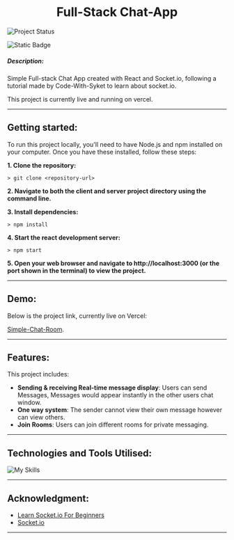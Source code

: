 <div align="center">
 
# Full-Stack Chat-App

</div>

![Project Status](https://img.shields.io/badge/status-Completed-brightgreen)

![Static Badge](https://img.shields.io/badge/made_with-React_+_Socket.io-turquoise)

##### **Description**:
Simple Full-stack Chat App created with React and Socket.io, following a tutorial made by Code-With-Syket to learn about socket.io.

This project is currently live and running on vercel.

-----

## Getting started:

To run this project locally, you'll need to have Node.js and npm installed on your computer. Once you have these installed, follow these steps:

**1. Clone the repository:**
```
> git clone <repository-url>
```

**2. Navigate to both the client and server project directory using the command line.**

**3. Install dependencies:**
```
> npm install
```

**4. Start the react development server:**
```
> npm start
```

**5. Open your web browser and navigate to http://localhost:3000 (or the port shown in the terminal) to view the project.**


----
## Demo:
Below is the project link, currently live on Vercel:

[Simple-Chat-Room](https://fs-chat-app.vercel.app/).


----
## Features:
This project includes:
- **Sending & receiving Real-time message display**: Users can send Messages, Messages would appear instantly in the other users chat window.
- **One way system**: The sender cannot view their own message however can view others.
- **Join Rooms**: Users can join different rooms for private messaging.

----
## Technologies and Tools Utilised:


![My Skills](https://go-skill-icons.vercel.app/api/icons?i=react,js,html,css,socketio,express,nodejs,vercel,vscode&perline=2)



-----
## Acknowledgment:
- [Learn Socket.io For Beginners](https://youtu.be/djMy4QsPWiI?si=1EC6eX8Nw320YoKX)
- [Socket.io](https://socket.io/)


---
